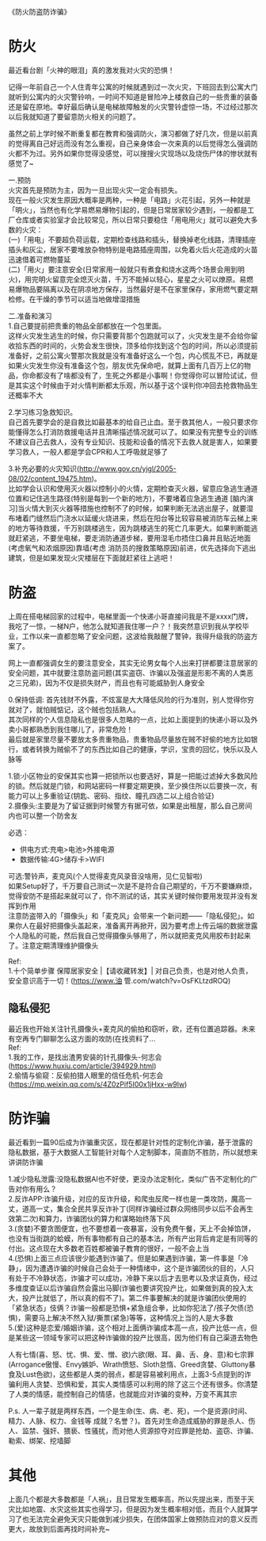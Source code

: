 《防火防盗防诈骗》

# 防火
最近看台剧「火神的眼泪」真的激发我对火灾的恐惧！  

记得一年前自己一个人住青年公寓的时候就遇到过一次火灾，下班回去到公寓大门就听到公寓内的火灾警铃响，一时间不知道是冒险冲上楼救自己的一些贵重的装备还是留在原地。幸好最后确认是电梯故障触发的火灾警铃虚惊一场，不过经过那次以后我就知道了要留意防火相关的问题了。  

虽然之前上学时候不断重复都在教育和强调防火，演习都做了好几次，但是以前真的觉得离自己好远而没有怎么重视，自己亲身体会一次来真的以后觉得怎么强调防火都不为过。另外如果你觉得没感觉，可以搜搜火灾现场以及烧伤尸体的惨状就有感觉了~  

一.预防  
火灾首先是预防为主，因为一旦出现火灾一定会有损失。  
现在一般火灾发生原因大概率是两种，一种是「电路」火花引起，另外一种就是「明火」，当然也有化学易燃易爆物引起的，但是日常居家较少遇到，一般都是工厂仓库或者实验室才会比较常见，所以日常只要稳住「用电用火」就可以避免大多数的火灾：  
(一)「用电」不要超负荷运载，定期检查线路和插头，替换掉老化线路，清理插座插头和灰尘，居家不要堆放杂物特别是电路插座周围，以免着火后火花造成的火苗迅速借着可燃物蔓延  
(二)「用火」要注意安全(日常家用一般就只有煮食和烧水这两个场景会用到明火)，用完明火留意完全熄灭火苗，千万不能掉以轻心，星星之火可以燎原。易燃易爆物品要隔离以及在阴凉地方保存，当然最好是不在家里保存，家用燃气要定期检修。在干燥的季节可以适当地做增湿措施  

二.准备和演习  
1.自己要提前把贵重的物品全部都放在一个包里面。  
这样火灾发生逃生的时候，你只需要背那个包跑就可以了，火灾发生是不会给你留收拾东西的时间的，火势会发生很快，顶多给你找到这个包的时间，所以必须提前准备好，之前公寓火警那次我就是没有准备好这么一个包，内心慌乱不已，再就是如果火灾发生你没有准备这个包，朋友优先保命吧，就算上面有几百万上亿的物品，你命都没有了啥都没有了，生死之外都是小事啊！你觉得你可以冒险试试，但是其实这个时候由于对火情判断都太乐观，所以基于这个误判你冲回去抢救物品生还概率不大  

2.学习练习急救知识。  
自己首先要学会的是自救比如最基本的给自己止血。至于救其他人，一般只要求你能懂得怎么打消防救援电话并且清晰描述情况就可以了。如果没有完整专业的训练不建议自己去救人，没有专业知识、技能和设备的情况下去救人就是害人，如果要学习救人，一般人都是学会CPR和人工呼吸就足够了  

3.补充必要的火灾知识(http://www.gov.cn/yjgl/2005-08/02/content_19475.htm)。  
比如学会认识和使用灭火器以控制小的火情，定期检查灭火器，留意应急逃生通道位置和记住逃生路径(特别是每到一个新的地方)，不要堵着应急逃生通道
[脑内演习]当火情大到灭火器等措施也控制不了的时候，如果判断无法逃出屋子，就要湿布堵着门缝然后门浇水以延缓火烧进来，然后在阳台等比较容易被消防车云梯上来的地方等待救援，千万别跳楼逃生，因为跳楼逃生的死亡几率更大。如果判断能逃就赶紧逃，不要坐电梯，要走消防通道步梯，要用湿毛巾捂住口鼻并且贴近地面(考虑氧气和浓烟原因)靠墙(考虑 消防员的搜救策略原因)前进，优先选择向下逃出建筑，但是如果发现火灾楼层在下面就赶紧往上逃吧！  

# 防盗
上周在搭电梯回家的过程中，电梯里面一个快递小哥直接问我是不是xxxx门牌，我吃了一惊，一梯N户，他怎么就知道我住哪一户？！我突然意识到我从学校毕业，工作以来一直都忽略了安全问题，这波给我敲醒了警钟，我得升级我的防盗方案了。  

网上一直都强调女生的要注意安全，其实无论男女每个人出来打拼都要注意居家的安全问题，其中就要注意防盗问题(其实盗窃、诈骗以及强盗是形影不离的人类恶之三兄弟)，因为不仅是损失财产，而且也有可能威胁到人身安全  

0.保持低调:
首先钱财不外露，不炫富是大大降低风险的行为准则，别人觉得你穷就对了，就怕贼惦记，这个贼也包括熟人。  
其次同样的个人信息隐私也是很多人忽略的一点，比如上面提到的快递小哥以及外卖小哥都熟悉到我住哪儿了，非常危险！  
最后就是家里尽量不要放太多贵重物品，贵重物品尽量放在贼不好偷的地方比如银行，或者转换为贼偷不了的东西比如自己的健康，学识，宝贵的回忆，快乐以及人脉等  

1.锁:小区物业的安保其实也算一把锁所以也要选好，算是一把能过滤掉大多数风险的锁。然后就是门锁，和网站密码一样要定期更换，至少换住所以后要换一次，有能力可以上多重验证(钥匙、密码、指纹、瞳孔四选二以上组合验证)  
2.摄像头:主要是为了留证据到时候警方有据可依，如果是出租屋，那么自己房间内也可以整一个防舍友  

必选：
- 供电方式:充电>电池>外接电源
- 数据传输:4G>储存卡>WIFI


可选:警铃声，麦克风(个人觉得麦克风录音没啥用，见仁见智啦)  
如果Setup好了，千万要自己测试一次是不是符合自己期望的，千万不要嫌麻烦，觉得安防不是搭起来就可以了，你不测试的话，其实关键时候你要用发现并没有发挥到作用  
注意防盗带入的「摄像头」和「麦克风」会带来一个新问题——「隐私侵犯」。如果你人在最好把摄像头盖起来，准备离开再掀开，因为要考虑上传云端的数据泄露个人隐私的可能，然后我自己觉得摄像头够用了，所以就把麦克风用胶布封起来了。注意定期清理维护摄像头  

Ref:  
1.十个简单步骤 保障居家安全 |【请收藏转发】| 对自己负责，也是对他人负责，安全意识高于一切！(https://www.油 管.com/watch?v=OsFKLtzdROQ)  

## 隐私侵犯
最近我也开始关注针孔摄像头+麦克风的偷拍和窃听，欧，还有位置追踪器。未来有空再专门聊聊怎么这方面的攻防(在找资料了...  
Ref:  
1.我的工作，是找出渣男安装的针孔摄像头-何志会(https://www.huxiu.com/article/394929.html)  
2.偷情与偷窥：反偷拍猎人眼里的信任危机-何志会(https://mp.weixin.qq.com/s/4Z0zPif5I00x1jHxx-w9lw)  

# 防诈骗
最近看到一篇90后成为诈骗重灾区，现在都是针对性的定制化诈骗，基于泄露的隐私数据，基于大数据人工智能针对每个人定制脚本，简直防不胜防，所以就想来讲讲防诈骗  

1.减少隐私泄露:没隐私数据AI也不好使，更没办法定制化，类似广告不定制化的广告对你有用么？  
2.反诈APP:诈骗升级，对应的反诈升级，和爬虫反爬一样也是一类攻防，魔高一丈，道高一丈，集合全民共享反诈补丁(同样诈骗经过群众网络同步以后不会再生效第二次)和算力，诈骗团伙的算力和谋略始终落下风  
3.(贪婪)不要贪图便宜，也不要想着一夜暴富，没有免费午餐，天上不会掉馅饼，也没有当街跳的蛤蟆，所有事物都有自己的基本法，所有产出背后肯定是有同等的付出。这点现在大多数老百姓都被骗子教育的很好，一般不会上当  
4.(恐惧)上面三点应该很少能遇到诈骗了。但是如果遇到诈骗，第一件事是「冷静」，因为遭遇诈骗的时候自己会处于一种情绪中，这个是诈骗团伙的目的，人只有处于不冷静状态，诈骗才可以成功，冷静下来以后才去思考以及求证真伪，经过多维度查证以后诈骗自然会露出马脚(诈骗也要讲究投产比，如果做到真的投入太大，投产比就低了，所以真的假不了)。第二件事要解决的就是诈骗团伙使用的「紧急状态」伎俩？诈骗一般都是恐惧+紧急组合拳，比如你犯法了/孩子欠债(恐惧)，需要马上解决不然入狱/撕票(紧急)等等，这种情况上当的人是大多数  
5.(爱)这种是恋爱/婚姻诈骗，这个相对上面俩诈骗成本高一点，投产比低一点，但是某些这一领域专家可以把这种诈骗做的投产比很高，因为他们有自己渠道去物色  

人有七情(喜、怒、忧、惧、爱、憎、欲)六欲(眼、耳、鼻、舌、身、意)和七宗罪(Arrogance傲慢、Envy嫉妒、Wrath愤怒、Sloth怠惰、Greed贪婪、Gluttony暴食及Lust色欲)，这些都是人类的弱点，都是容易被利用点，上面3-5点提到的诈骗利用人贪婪、恐惧和爱，其实人类情感可以利用的除了这三个还有很多。你清楚了人类的情感，能控制自己的情感，也就能应对诈骗的变种，万变不离其宗  

P.s. 人一辈子就是两样东西，一个是生命(生、病、老、死)，一个是资源(时间、精力、人脉、权力、金钱等 成就？名誉？)。首先对生命造成威胁的罪是杀人、伤人、监禁、强奸、猥亵、性骚扰，而对他人资源掠夺对应罪是抢劫、盗窃、诈骗、勒索、绑架、挖墙脚  

# 其他
上面几个都是大多数都是「人祸」，且日常发生概率高，所以先提出来，而至于天灾比如地震、水灾这些其实也得学习，但是因为发生概率相对低，而且个人就算学习了也无法完全避免天灾只能做到减少损失，在团体国家上做预防应对的意义反而更大，故放到后面再找时间补充~  

